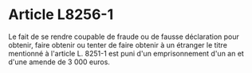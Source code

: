 # Article L8256-1

Le fait de se rendre coupable de fraude ou de fausse déclaration pour obtenir, faire obtenir ou tenter de faire obtenir à un étranger le titre mentionné à l'article L. 8251-1 est puni d'un emprisonnement d'un an et d'une amende de 3 000 euros.